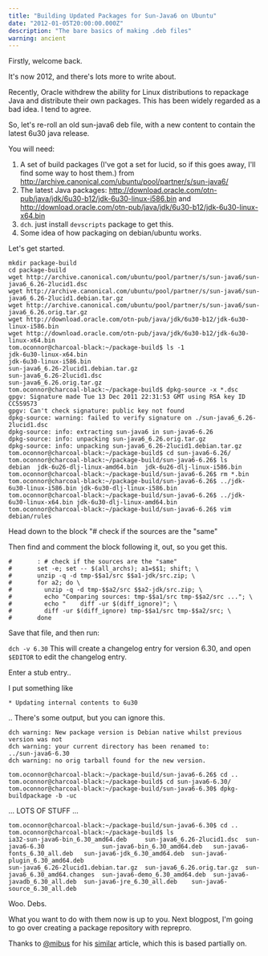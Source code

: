```yaml
---
title: "Building Updated Packages for Sun-Java6 on Ubuntu"
date: "2012-01-05T20:00:00.000Z"
description: "The bare basics of making .deb files"
warning: ancient
---
```


Firstly, welcome back.

It's now 2012, and there's lots more to write about.


Recently, Oracle withdrew the ability for Linux distributions to repackage Java and distribute their own packages.  This has been widely regarded as a bad idea.  I tend to agree.

So, let's re-roll an old sun-java6 deb file, with a new content to contain the latest 6u30 java release.

You will need: 

1. A set of build packages (I've got a set for lucid, so if this goes away, I'll find some way to host them.) from http://archive.canonical.com/ubuntu/pool/partner/s/sun-java6/
1. The latest Java packages: http://download.oracle.com/otn-pub/java/jdk/6u30-b12/jdk-6u30-linux-i586.bin and http://download.oracle.com/otn-pub/java/jdk/6u30-b12/jdk-6u30-linux-x64.bin
1. `dch`.  just install `devscripts` package to get this. 
1. Some idea of how packaging on debian/ubuntu works.
 

Let's get started.

```
mkdir package-build
cd package-build
wget http://archive.canonical.com/ubuntu/pool/partner/s/sun-java6/sun-java6_6.26-2lucid1.dsc
wget http://archive.canonical.com/ubuntu/pool/partner/s/sun-java6/sun-java6_6.26-2lucid1.debian.tar.gz
wget http://archive.canonical.com/ubuntu/pool/partner/s/sun-java6/sun-java6_6.26.orig.tar.gz
wget http://download.oracle.com/otn-pub/java/jdk/6u30-b12/jdk-6u30-linux-i586.bin
wget http://download.oracle.com/otn-pub/java/jdk/6u30-b12/jdk-6u30-linux-x64.bin
tom.oconnor@charcoal-black:~/package-build$ ls -1
jdk-6u30-linux-x64.bin
jdk-6u30-linux-i586.bin
sun-java6_6.26-2lucid1.debian.tar.gz
sun-java6_6.26-2lucid1.dsc
sun-java6_6.26.orig.tar.gz
tom.oconnor@charcoal-black:~/package-build$ dpkg-source -x *.dsc
gpgv: Signature made Tue 13 Dec 2011 22:31:53 GMT using RSA key ID CC559573
gpgv: Can't check signature: public key not found
dpkg-source: warning: failed to verify signature on ./sun-java6_6.26-2lucid1.dsc
dpkg-source: info: extracting sun-java6 in sun-java6-6.26
dpkg-source: info: unpacking sun-java6_6.26.orig.tar.gz
dpkg-source: info: unpacking sun-java6_6.26-2lucid1.debian.tar.gz
tom.oconnor@charcoal-black:~/package-build$ cd sun-java6-6.26/
tom.oconnor@charcoal-black:~/package-build/sun-java6-6.26$ ls
debian  jdk-6u26-dlj-linux-amd64.bin  jdk-6u26-dlj-linux-i586.bin
tom.oconnor@charcoal-black:~/package-build/sun-java6-6.26$ rm *.bin
tom.oconnor@charcoal-black:~/package-build/sun-java6-6.26$ ../jdk-6u30-linux-i586.bin jdk-6u30-dlj-linux-i586.bin
tom.oconnor@charcoal-black:~/package-build/sun-java6-6.26$ ../jdk-6u30-linux-x64.bin jdk-6u30-dlj-linux-amd64.bin
tom.oconnor@charcoal-black:~/package-build/sun-java6-6.26$ vim debian/rules
```

Head down to the block "# check if the sources are the "same"

Then find and comment the block following it, out, so you get this.
```
#       : # check if the sources are the "same"
#       set -e; set -- $(all_archs); a1=$$1; shift; \
#       unzip -q -d tmp-$$a1/src $$a1-jdk/src.zip; \
#       for a2; do \
#         unzip -q -d tmp-$$a2/src $$a2-jdk/src.zip; \
#         echo "Comparing sources: tmp-$$a1/src tmp-$$a2/src ..."; \
#         echo "    diff -ur $(diff_ignore)"; \
#         diff -ur $(diff_ignore) tmp-$$a1/src tmp-$$a2/src; \
#       done
```

Save that file, and then run:

`dch -v 6.30`
This will create a changelog entry for version 6.30, and open `$EDITOR` to edit the changelog entry. 

Enter a stub entry.. 

I put something like 
```
* Updating internal contents to 6u30
```

.. There's some output, but you can ignore this.
```
dch warning: New package version is Debian native whilst previous version was not
dch warning: your current directory has been renamed to:
../sun-java6-6.30
dch warning: no orig tarball found for the new version.
```

```
tom.oconnor@charcoal-black:~/package-build/sun-java6-6.26$ cd ..
tom.oconnor@charcoal-black:~/package-build$ cd sun-java6-6.30/
tom.oconnor@charcoal-black:~/package-build/sun-java6-6.30$ dpkg-buildpackage -b -uc
```
... LOTS OF STUFF ...
```
tom.oconnor@charcoal-black:~/package-build/sun-java6-6.30$ cd ..
tom.oconnor@charcoal-black:~/package-build$ ls
ia32-sun-java6-bin_6.30_amd64.deb     sun-java6_6.26-2lucid1.dsc  sun-java6-6.30                sun-java6-bin_6.30_amd64.deb   sun-java6-fonts_6.30_all.deb   sun-java6-jdk_6.30_amd64.deb  sun-java6-plugin_6.30_amd64.deb
sun-java6_6.26-2lucid1.debian.tar.gz  sun-java6_6.26.orig.tar.gz  sun-java6_6.30_amd64.changes  sun-java6-demo_6.30_amd64.deb  sun-java6-javadb_6.30_all.deb  sun-java6-jre_6.30_all.deb    sun-java6-source_6.30_all.deb
```

Woo. Debs.

What you want to do with them now is up to you.  Next blogpost, I'm going to go over creating a package repository with reprepro.

 

Thanks  to [@mibus](https://twitter.com/mibus) for his [similar](http://www.mibus.org/2011/12/31/oracle-java-6-ubuntu/) article, which this is based partially on. 